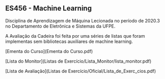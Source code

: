## ES456 - Machine Learning

Disciplina de Aprendizagem de Máquina Lecionada no período de 2020.3 no Departamento de Eletrônica e Sistemas da UFPE.

A Avaliação da Cadeira foi feita por uma séries de listas que foram implementas sem bibliotecas auxiliares de machine learning.

[Ementa do Curso](Ementa do Curso.pdf)

[Lista do Monitor](Listas de Exercício/Lista_Monitor/lista_monitor.pdf)

[Lista de Avaliação](Listas de Exercício/Oficial/Lista_de_Exerc_cios.pdf)

